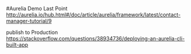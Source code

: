#Aurelia Demo
Last Point
http://aurelia.io/hub.html#/doc/article/aurelia/framework/latest/contact-manager-tutorial/9

publish to Production
https://stackoverflow.com/questions/38934736/deploying-an-aurelia-cli-built-app